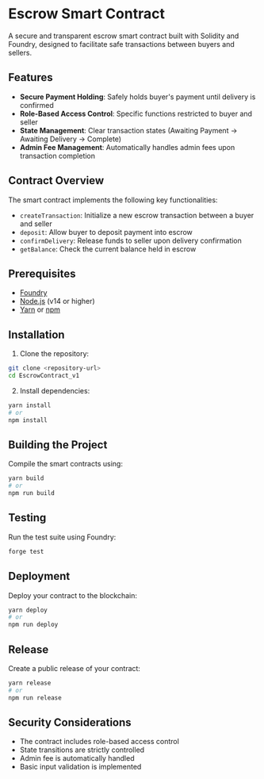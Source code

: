 # Escrow Smart Contract

A secure and transparent escrow smart contract built with Solidity and Foundry, designed to facilitate safe transactions between buyers and sellers.

## Features

- **Secure Payment Holding**: Safely holds buyer's payment until delivery is confirmed
- **Role-Based Access Control**: Specific functions restricted to buyer and seller
- **State Management**: Clear transaction states (Awaiting Payment → Awaiting Delivery → Complete)
- **Admin Fee Management**: Automatically handles admin fees upon transaction completion

## Contract Overview

The smart contract implements the following key functionalities:

- `createTransaction`: Initialize a new escrow transaction between a buyer and seller
- `deposit`: Allow buyer to deposit payment into escrow
- `confirmDelivery`: Release funds to seller upon delivery confirmation
- `getBalance`: Check the current balance held in escrow

## Prerequisites

- [Foundry](https://book.getfoundry.sh/getting-started/installation.html)
- [Node.js](https://nodejs.org/) (v14 or higher)
- [Yarn](https://yarnpkg.com/) or [npm](https://www.npmjs.com/)

## Installation

1. Clone the repository:

```bash
git clone <repository-url>
cd EscrowContract_v1
```

2. Install dependencies:

```bash
yarn install
# or
npm install
```

## Building the Project

Compile the smart contracts using:

```bash
yarn build
# or
npm run build
```

## Testing

Run the test suite using Foundry:

```bash
forge test
```

## Deployment

Deploy your contract to the blockchain:

```bash
yarn deploy
# or
npm run deploy
```

## Release

Create a public release of your contract:

```bash
yarn release
# or
npm run release
```

## Security Considerations

- The contract includes role-based access control
- State transitions are strictly controlled
- Admin fee is automatically handled
- Basic input validation is implemented
